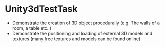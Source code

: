 # Unity3dTestTask
* [Demonstrate](http://clip2net.com/s/3x9qfWv) the creation of  3D object procedurally (e.g. The walls of a room, a table etc..)
* Demonstrate the positioning and loading of external 3D models and textures (many free textures and models can be found online)
